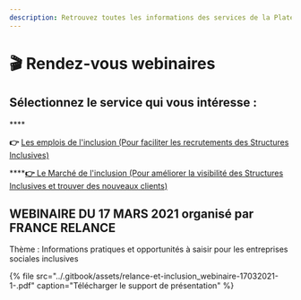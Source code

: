 ```yaml
---
description: Retrouvez toutes les informations des services de la Plateforme de l'inclusion
---
```


# 🎬 Rendez-vous webinaires

## **Sélectionnez le service qui vous intéresse :**

\*\*\*\*

**👉** [Les emplois de l'inclusion \(Pour faciliter les recrutements des Structures Inclusives\)](la-plateforme-de-linclusion.md)



\*\*\*\*[**👉** Le Marché de l'inclusion \(Pour améliorer la visibilité des Structures Inclusives et trouver des nouveaux clients\)](le-marche-de-linclusion.md)



## WEBINAIRE DU 17 MARS 2021 organisé par FRANCE RELANCE

Thème :  Informations pratiques et opportunités à saisir pour les entreprises sociales inclusives

{% file src="../.gitbook/assets/relance-et-inclusion\_webinaire-17032021-1-.pdf" caption="Télécharger le support de présentation" %}



